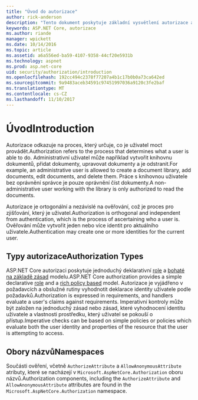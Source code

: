 ```yaml
---
title: "Úvod do autorizace"
author: rick-anderson
description: "Tento dokument poskytuje základní vysvětlení autorizace a vysvětluje, jak autorizace souvisí s ASP.NET Core."
keywords: ASP.NET Core, autorizace
ms.author: riande
manager: wpickett
ms.date: 10/14/2016
ms.topic: article
ms.assetid: a6a556ed-ba59-4107-9358-44cf20e5931b
ms.technology: aspnet
ms.prod: asp.net-core
uid: security/authorization/introduction
ms.openlocfilehash: 192cc494c2378f77207a4b1c17b0b0a73ca642ed
ms.sourcegitcommit: 9a9483aceb34591c97451997036a9120c3fe2baf
ms.translationtype: MT
ms.contentlocale: cs-CZ
ms.lasthandoff: 11/10/2017
---
```

# <a name="introduction"></a><span data-ttu-id="f835f-104">Úvod</span><span class="sxs-lookup"><span data-stu-id="f835f-104">Introduction</span></span>

<a name="security-authorization-introduction"></a>

<span data-ttu-id="f835f-105">Autorizace odkazuje na proces, který určuje, co je uživatel moct provádět.</span><span class="sxs-lookup"><span data-stu-id="f835f-105">Authorization refers to the process that determines what a user is able to do.</span></span> <span data-ttu-id="f835f-106">Administrativní uživatel může například vytvořit knihovnu dokumentů, přidat dokumenty, upravovat dokumenty a je odstranit.</span><span class="sxs-lookup"><span data-stu-id="f835f-106">For example, an administrative user is allowed to create a document library, add documents, edit documents, and delete them.</span></span> <span data-ttu-id="f835f-107">Práce s knihovnou uživatele bez oprávnění správce je pouze oprávnění číst dokumenty.</span><span class="sxs-lookup"><span data-stu-id="f835f-107">A non-administrative user working with the library is only authorized to read the documents.</span></span>

<span data-ttu-id="f835f-108">Autorizace je ortogonální a nezávislé na ověřování, což je proces pro zjišťování, který je uživatel.</span><span class="sxs-lookup"><span data-stu-id="f835f-108">Authorization is orthogonal and independent from authentication, which is the process of ascertaining who a user is.</span></span> <span data-ttu-id="f835f-109">Ověřování může vytvořit jeden nebo více identit pro aktuálního uživatele.</span><span class="sxs-lookup"><span data-stu-id="f835f-109">Authentication may create one or more identities for the current user.</span></span>

## <a name="authorization-types"></a><span data-ttu-id="f835f-110">Typy autorizace</span><span class="sxs-lookup"><span data-stu-id="f835f-110">Authorization Types</span></span>

<span data-ttu-id="f835f-111">ASP.NET Core autorizaci poskytuje jednoduchý deklarativní [role](roles.md) a [bohaté na základě zásad](policies.md) modelu.</span><span class="sxs-lookup"><span data-stu-id="f835f-111">ASP.NET Core authorization provides a simple declarative [role](roles.md) and a [rich policy based](policies.md) model.</span></span> <span data-ttu-id="f835f-112">Autorizace je vyjádřeno v požadavcích a obslužné rutiny vyhodnotit deklarace identity uživatele podle požadavků.</span><span class="sxs-lookup"><span data-stu-id="f835f-112">Authorization is expressed in requirements, and handlers evaluate a user's claims against requirements.</span></span> <span data-ttu-id="f835f-113">Imperativní kontroly může být založen na jednoduchý zásad nebo zásad, které vyhodnocení identitu uživatele a vlastnosti prostředku, který uživatel se pokouší o přístup.</span><span class="sxs-lookup"><span data-stu-id="f835f-113">Imperative checks can be based on simple policies or policies which evaluate both the user identity and properties of the resource that the user is attempting to access.</span></span>

## <a name="namespaces"></a><span data-ttu-id="f835f-114">Obory názvů</span><span class="sxs-lookup"><span data-stu-id="f835f-114">Namespaces</span></span>

<span data-ttu-id="f835f-115">Součásti ověření, včetně `AuthorizeAttribute` a `AllowAnonymousAttribute` atributy, které se nacházejí v `Microsoft.AspNetCore.Authorization` oboru názvů.</span><span class="sxs-lookup"><span data-stu-id="f835f-115">Authorization components, including the `AuthorizeAttribute` and `AllowAnonymousAttribute` attributes are found in the `Microsoft.AspNetCore.Authorization` namespace.</span></span>
